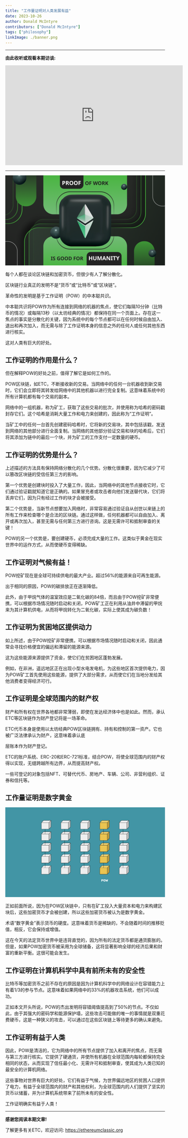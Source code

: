 ```yaml
---
title: "工作量证明对人类发展有益"
date: 2023-10-26
author: Donald McIntyre
contributors: ["Donald McIntyre"]
tags: ["philosophy"]
linkImage: ./banner.png
---
```


---
**由此收听或观看本期访谈:**

<iframe width="560" height="315" src="https://www.youtube.com/embed/4SxRr3IFDZo?si=-X-Icy-ecgqZLKoh" title="YouTube video player" frameborder="0" allow="accelerometer; autoplay; clipboard-write; encrypted-media; gyroscope; picture-in-picture; web-share" allowfullscreen></iframe>

---

![](banner.png)

每个人都在谈论区块链和加密货币，但很少有人了解分散化。

区块链行业真正的发明不是“货币”或“比特币”或“区块链”。

革命性的发明是基于工作证明（POW）的中本聪共识。

中本聪共识将POW作为所有连接到网络的机器的焦点，使它们每隔10分钟（比特币的情况）或每隔13秒（以太坊经典的情况）都保持在同一个页面上。存在这一焦点的事实是分散化的关键，因为系统中的每个节点都可以在任何时候自由加入、退出和再次加入，而无需与除了工作证明本身的信息之外的任何人或任何其他东西进行核实。

这对人类有巨大的好处。

## 工作证明的作用是什么？

但在解释POW的好处之前，值得了解它是如何工作的。

POW区块链，如ETC，不断接收新的交易。当网络中的任何一台机器收到新交易时，它们会立即将其转发给网络中的其他机器以进行完全复制。这意味着系统中的所有计算机都有每个交易的副本。

网络中的一组机器，称为矿工，获取了这些交易的批次，并使用称为哈希的密码戳封存它们。这个哈希是消耗大量工作和电力来创建的，因此称为“工作证明”。

当矿工中的任何一台首先创建密码哈希时，它将新的交易块，其中包括该戳，发送到网络的其他部分进行全面复制。当网络的其他部分验证交易和块的哈希后，它们将其添加为链中的最后一个块，并为矿工的工作支付一定数量的硬币。

## 工作证明的优势是什么？

上述描述的方法具有保持网络分散化的几个优势。分散化很重要，因为它减少了可以篡改区块链的受信任第三方的影响。

第一个优势是创建块时投入了大量工作，因此，当网络中的其他节点接收它时，它们通过验证戳就知道它是正确的。如果冒充者或攻击者向他们发送替代块，它们将丢弃它们，因为只有经过工作的块才会被接受。

第二个优势是，当新节点想要加入网络时，非常容易通过验证自从创世以来链上的所有工作来检查哪个是合法的区块链。通过这样做，任何机器都可以自由加入、离开或再次加入，甚至无需与任何第三方进行咨询。这是无需许可和抵制审查的关键！

POW的另一个优势是，要创建硬币，必须完成大量的工作。这类似于黄金在现实世界中的运作方式，从而使硬币变得稀缺。

## 工作证明对气候有益！

POW挖矿现在是全球可持续供电的最大产业。超过56%的能源来自可再生能源。

出于相同的原因，POW的碳排放正在逐渐降低。

此外，由于甲烷气体的温室效应是二氧化碳的84倍，而且由于POW挖矿非常便携，可以根据市场情况随时启动和关闭，POW矿工正在利用从油井中滞留的甲烷来为其计算机供电，从而将甲烷转化为二氧化碳，实际上使其成为碳负数！

## 工作证明为贫困地区提供动力

如上所述，由于POW挖矿非常便携，可以根据市场情况随时启动和关闭，因此通常会寻找价格便宜的偏远和滞留的能源来源。

这为这些能源来源提供了资金，使它们在贫困地区蓬勃发展。

例如，在非洲，遥远地区正在出现小型水电发电机，为这些地区首次提供电力，因为POW矿工首先使用这些能源，提供了大部分需求，从而使它们在当地分发给其他消费者变得经济可行。

## 工作证明是全球范围内的财产权

财产和所有权在世界各地都非常薄弱，即使在发达经济体中也是如此。然而，承认ETC等区块链作为财产登记将是一场革命。

ETC代币本身是使用以太坊经典POW区块链拥有、持有和控制的第一资产。它也被广泛法律承认为财产，这意味着承认底

层账本作为财产登记。

ETC的账户系统、ERC-20和ERC-721标准，结合POW，将使全球范围内的财产权得以实现，无缝跨越所有边界，从而提高财产权。

一些可登记的对象包括NFT、可替代代币、房地产、车辆、公司、非营利组织、证券和信托等。

## 工作量证明是数字黄金

![](./1.png)

正如前面所说，因为在POW区块链中，只有在矿工投入大量资本和电力来构建区块后，这些加密货币才会被创建，所以这些加密货币被认为是数字黄金。

术语“数字黄金”表示货币的硬度。这意味着货币是稀缺的，不会随着时间的推移贬值，相反，它会保持或增值。

这在今天的法定货币世界中是违背直觉的，因为所有的法定货币都是通货膨胀的。但是，如果POW加密货币被采用为全球储备，这将显著影响全球的经济后果和财富的重新平衡。这很可能会发生。

## 工作证明在计算机科学中具有前所未有的安全性

比特币等加密货币之前不存在的原因是因为计算机科学中的网络设计在容错能力上有着1/3的参与节点。这意味着如果网络中的33%的机器攻击系统，他们可以成功。

正如本文开头所说，POW的杰出发明将容错阈值提高到了50%的节点。不仅如此，由于其强大的密码学和能源保护墙，这些攻击可能做的唯一的事情就是双重花费硬币，这是一种狭义的攻击，可以通过在这些区块链上等待更多的确认来避免。

## 工作证明有益于人类

因此，POW是清洁的，它为网络中的所有节点提供了加入和离开的焦点，而无需与第三方进行核实。它提供了硬通货，并使所有机器在全球范围内每轮都保持完全相同的状态，从而实现了信任最小化、无需许可和抵制审查，使其成为人类已知的最安全的计算机网络。

这些事物对世界有巨大的好处，它们有益于气候，为世界偏远地区的贫困人口提供了电力，有益于全球范围内的财产和其他权利，为全球范围内的人们提供了坚实的货币以储蓄，并为计算机系统带来了前所未有的安全性。

工作证明确实有益于人类！

---

**感谢您阅读本期文章!**

了解更多有关ETC，欢迎访问: https://ethereumclassic.org
